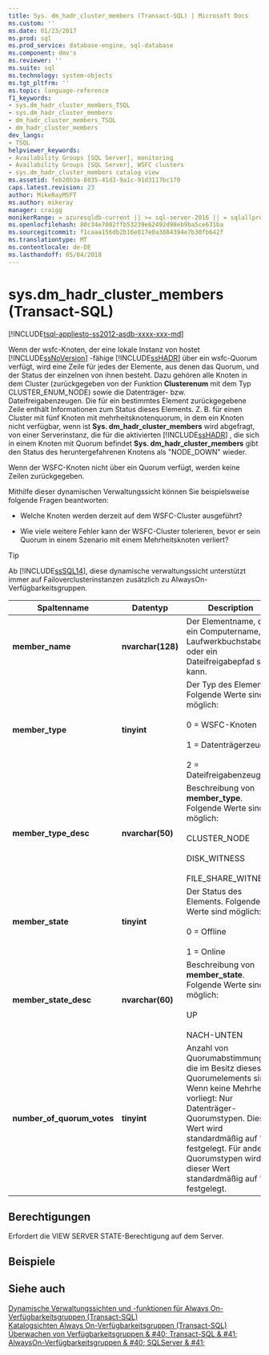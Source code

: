 ```yaml
---
title: Sys. dm_hadr_cluster_members (Transact-SQL) | Microsoft Docs
ms.custom: ''
ms.date: 01/23/2017
ms.prod: sql
ms.prod_service: database-engine, sql-database
ms.component: dmv's
ms.reviewer: ''
ms.suite: sql
ms.technology: system-objects
ms.tgt_pltfrm: ''
ms.topic: language-reference
f1_keywords:
- sys.dm_hadr_cluster_members_TSQL
- sys.dm_hadr_cluster_members
- dm_hadr_cluster_members_TSQL
- dm_hadr_cluster_members
dev_langs:
- TSQL
helpviewer_keywords:
- Availability Groups [SQL Server], monitoring
- Availability Groups [SQL Server], WSFC clusters
- sys.dm_hadr_cluster_members catalog view
ms.assetid: feb20b3a-8835-41d3-9a1c-91d3117bc170
caps.latest.revision: 23
author: MikeRayMSFT
ms.author: mikeray
manager: craigg
monikerRange: = azuresqldb-current || >= sql-server-2016 || = sqlallproducts-allversions
ms.openlocfilehash: 80c34e7002ffb53239e62492d98eb9ba5ce631ba
ms.sourcegitcommit: f1caaa156db2b16e817e0a3884394e7b30fb642f
ms.translationtype: MT
ms.contentlocale: de-DE
ms.lasthandoff: 05/04/2018
---
```

# <a name="sysdmhadrclustermembers-transact-sql"></a>sys.dm_hadr_cluster_members (Transact-SQL)
[!INCLUDE[tsql-appliesto-ss2012-asdb-xxxx-xxx-md](../../includes/tsql-appliesto-ss2012-asdb-xxxx-xxx-md.md)]

  Wenn der wsfc-Knoten, der eine lokale Instanz von hostet [!INCLUDE[ssNoVersion](../../includes/ssnoversion-md.md)] -fähige [!INCLUDE[ssHADR](../../includes/sshadr-md.md)] über ein wsfc-Quorum verfügt, wird eine Zeile für jedes der Elemente, aus denen das Quorum, und der Status der einzelnen von ihnen besteht. Dazu gehören alle Knoten in dem Cluster (zurückgegeben von der Funktion **Clusterenum** mit dem Typ CLUSTER_ENUM_NODE) sowie die Datenträger- bzw. Dateifreigabenzeugen. Die für ein bestimmtes Element zurückgegebene Zeile enthält Informationen zum Status dieses Elements. Z. B. für einen Cluster mit fünf Knoten mit mehrheitsknotenquorum, in dem ein Knoten nicht verfügbar, wenn ist **Sys. dm_hadr_cluster_members** wird abgefragt, von einer Serverinstanz, die für die aktivierten [!INCLUDE[ssHADR](../../includes/sshadr-md.md)] , die sich in einem Knoten mit Quorum befindet **Sys. dm_hadr_cluster_members** gibt den Status des heruntergefahrenen Knotens als "NODE_DOWN" wieder.  
  
 Wenn der WSFC-Knoten nicht über ein Quorum verfügt, werden keine Zeilen zurückgegeben.  
  
 Mithilfe dieser dynamischen Verwaltungssicht können Sie beispielsweise folgende Fragen beantworten:  
  
-   Welche Knoten werden derzeit auf dem WSFC-Cluster ausgeführt?  
  
-   Wie viele weitere Fehler kann der WSFC-Cluster tolerieren, bevor er sein Quorum in einem Szenario mit einem Mehrheitsknoten verliert?  

 > [!TIP]
 > Ab [!INCLUDE[ssSQL14](../../includes/sssql14-md.md)], diese dynamische verwaltungssicht unterstützt immer auf Failoverclusterinstanzen zusätzlich zu AlwaysOn-Verfügbarkeitsgruppen.  
  
|Spaltenname|Datentyp|Description|  
|-----------------|---------------|-----------------|  
|**member_name**|**nvarchar(128)**|Der Elementname, der ein Computername, ein Laufwerkbuchstabe oder ein Dateifreigabepfad sein kann.|  
|**member_type**|**tinyint**|Der Typ des Elements. Folgende Werte sind möglich:<br /><br /> 0 = WSFC-Knoten<br /><br /> 1 = Datenträgerzeuge<br /><br /> 2 = Dateifreigabenzeuge|  
|**member_type_desc**|**nvarchar(50)**|Beschreibung von **member_type**. Folgende Werte sind möglich:<br /><br /> CLUSTER_NODE<br /><br /> DISK_WITNESS<br /><br /> FILE_SHARE_WITNESS|  
|**member_state**|**tinyint**|Der Status des Elements. Folgende Werte sind möglich:<br /><br /> 0 = Offline<br /><br /> 1 = Online|  
|**member_state_desc**|**nvarchar(60)**|Beschreibung von **member_state**. Folgende Werte sind möglich:<br /><br /> UP<br /><br /> NACH-UNTEN|  
|**number_of_quorum_votes**|**tinyint**|Anzahl von Quorumabstimmungen, die im Besitz dieses Quorumelements sind. Wenn keine Mehrheit vorliegt: Nur Datenträger-Quorumstypen. Dieser Wert wird standardmäßig auf "0" festgelegt. Für andere Quorumstypen wird dieser Wert standardmäßig auf "1" festgelegt.|  
  
## <a name="permissions"></a>Berechtigungen  
 Erfordert die VIEW SERVER STATE-Berechtigung auf dem Server.  
  
## <a name="examples"></a>Beispiele  
  
## <a name="see-also"></a>Siehe auch  
 [Dynamische Verwaltungssichten und -funktionen für Always On-Verfügbarkeitsgruppen (Transact-SQL)](../../relational-databases/system-dynamic-management-views/always-on-availability-groups-dynamic-management-views-functions.md)   
 [Katalogsichten Always On-Verfügbarkeitsgruppen &#40;Transact-SQL&#41;](../../relational-databases/system-catalog-views/always-on-availability-groups-catalog-views-transact-sql.md)   
 [Überwachen von Verfügbarkeitsgruppen & #40; Transact-SQL & #41;](../../database-engine/availability-groups/windows/monitor-availability-groups-transact-sql.md)   
 [AlwaysOn-Verfügbarkeitsgruppen & #40; SQLServer & #41;](../../database-engine/availability-groups/windows/always-on-availability-groups-sql-server.md)  
  
  
